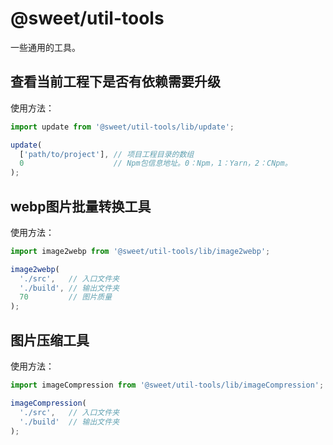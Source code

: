 # @sweet/util-tools

一些通用的工具。

## 查看当前工程下是否有依赖需要升级

使用方法：

```javascript
import update from '@sweet/util-tools/lib/update';

update(
  ['path/to/project'], // 项目工程目录的数组 
  0                    // Npm包信息地址。0：Npm，1：Yarn，2：CNpm。
);
```

## webp图片批量转换工具

使用方法：

```javascript
import image2webp from '@sweet/util-tools/lib/image2webp';

image2webp(
  './src',   // 入口文件夹
  './build', // 输出文件夹
  70         // 图片质量
);
```

## 图片压缩工具

使用方法：

```javascript
import imageCompression from '@sweet/util-tools/lib/imageCompression';

imageCompression(
  './src',   // 入口文件夹
  './build'  // 输出文件夹
);
```